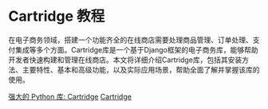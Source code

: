 # Cartridge 教程

<show-structure depth="3"/>

在电子商务领域，搭建一个功能齐全的在线商店需要处理商品管理、订单处理、支付集成等多个方面。Cartridge库是一个基于Django框架的电子商务库，能够帮助开发者快速构建和管理在线商店。本文将详细介绍Cartridge库，包括其安装方法、主要特性、基本和高级功能，以及实际应用场景，帮助全面了解并掌握该库的使用。


<seealso>
<category ref="ref_docs">
    <a href="https://mp.weixin.qq.com/s/dLXevbhWGl93R-ILBlxU7Q">强大的 Python 库: Cartridge</a>
</category>
<category ref="ref_github">
    <a href="https://github.com/stephenmcd/cartridge">Cartridge</a>
</category>
<category ref="ref_issues">
</category>
<category ref="ref_hf">
</category>
<category ref="ref_ms">
</category>
</seealso>

